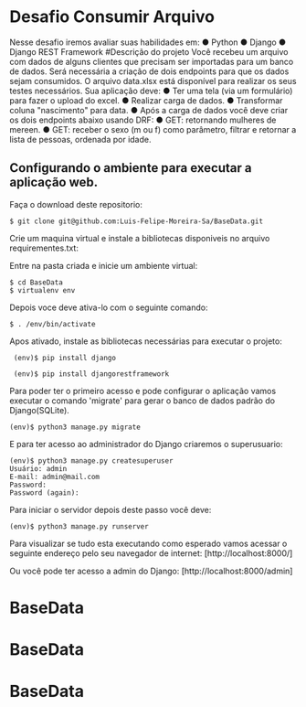 # Desafio Consumir Arquivo
Nesse desafio iremos avaliar suas habilidades em:
● Python
● Django
● Django REST Framework
#Descrição do projeto
Você recebeu um arquivo com dados de alguns clientes que precisam ser
importadas
para um banco de dados. Será necessária a criação de dois endpoints para que os
dados sejam consumidos. O arquivo data.xlsx está disponível para realizar os seus
testes necessários.
Sua aplicação deve:
● Ter uma tela (via um formulário) para fazer o upload do excel.
● Realizar carga de dados.
● Transformar coluna "nascimento" para data.
● Após a carga de dados você deve criar os dois endpoints abaixo usando
DRF:
● GET: retornando mulheres de mereen.
● GET: receber o sexo (m ou f) como parâmetro, filtrar e retornar a lista
de pessoas, ordenada por idade.
## Configurando o ambiente para executar a aplicação web.
Faça o download deste repositorio:

```
$ git clone git@github.com:Luis-Felipe-Moreira-Sa/BaseData.git
```

Crie um maquina virtual e instale a bibliotecas disponiveis no 
arquivo requirementes.txt:

Entre na pasta criada e inicie um ambiente virtual:
```
$ cd BaseData
$ virtualenv env
```
Depois voce deve ativa-lo com o seguinte comando:

```
$ . /env/bin/activate
```
Apos ativado, instale as bibliotecas necessárias para executar o projeto:
```
 (env)$ pip install django
 
 (env)$ pip install djangorestframework
```
Para poder ter o primeiro acesso e pode configurar o aplicação vamos executar o comando  'migrate' para gerar o banco de dados padrão do Django(SQLite).

```
(env)$ python3 manage.py migrate
```
E para ter acesso ao administrador do Django criaremos o superusuario:
```
(env)$ python3 manage.py createsuperuser
Usuário: admin
E-mail: admin@mail.com
Password: 
Password (again):
```
Para iniciar o servidor depois deste passo você deve:
```
(env)$ python3 manage.py runserver
```


Para visualizar se tudo esta executando como esperado vamos acessar o seguinte endereço pelo seu navegador de internet:
[http://localhost:8000/]

Ou você pode ter acesso a admin do Django:
[http://localhost:8000/admin]

# BaseData
# BaseData
# BaseData
